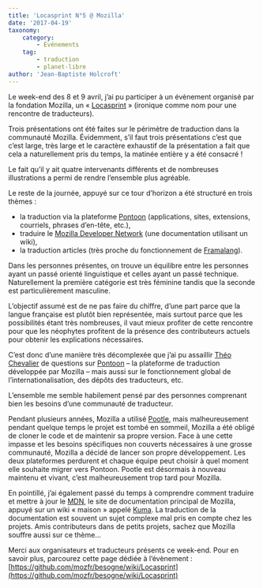 ```yaml
---
title: 'Locasprint N°5 @ Mozilla'
date: '2017-04-19'
taxonomy:
    category:
        - Événements
    tag:
        - traduction
        - planet-libre
author: 'Jean-Baptiste Holcroft'
---
```


Le week-end des 8 et 9 avril, j’ai pu participer à un évènement organisé par la fondation Mozilla, un « [Locasprint](https://mozfr.org/locasprint/) » (ironique comme nom pour une rencontre de traducteurs).

Trois présentations ont été faites sur le périmètre de traduction dans la communauté Mozilla. Évidemment, s’il faut trois présentations c’est que c’est large, très large et le caractère exhaustif de la présentation a fait que cela a naturellement pris du temps, la matinée entière y a été consacré !

Le fait qu’il y ait quatre intervenants différents et de nombreuses illustrations a permi de rendre l’ensemble plus agréable.

Le reste de la journée, appuyé sur ce tour d’horizon a été structuré en trois thèmes :

 * la traduction via la plateforme [Pontoon](http://pontoon.mozilla.org) (applications, sites, extensions, courriels, phrases d’en-tête, etc.),
 * traduire le [Mozilla Developer Network](https://developer.mozilla.org/fr/) (une documentation utilisant un wiki),
 * la traduction articles (très proche du fonctionnement de [Framalang](https://framalang.org)).

Dans les personnes présentes, on trouve un équilibre entre les personnes ayant un passé orienté linguistique et celles ayant un passé technique. Naturellement la première catégorie est très féminine tandis que la seconde est particulièrement masculine.

L’objectif assumé est de ne pas faire du chiffre, d’une part parce que la langue française est plutôt bien représentée, mais surtout parce que les possibilités étant très nombreuses, il vaut mieux profiter de cette rencontre pour que les néophytes profitent de la présence des contributeurs actuels pour obtenir les explications nécessaires.

C’est donc d’une manière très décomplexée que j’ai pu assaillir [Théo Chevalier](https://www.theochevalier.fr) de questions sur [Pontoon](http://pontoon.mozilla.org) – la plateforme de traduction développée par Mozilla – mais aussi sur le fonctionnement global de l’internationalisation, des dépôts des traducteurs, etc.

L’ensemble me semble habilement pensé par des personnes comprenant bien les besoins d’une communauté de traducteur.

Pendant plusieurs années, Mozilla a utilisé [Pootle](https://mozilla.locamotion.org), mais malheureusement pendant quelque temps le projet est tombé en sommeil, Mozilla a été obligé de cloner le code et de maintenir sa propre version. Face à une cette impasse et les besoins spécifiques non couverts nécessaires à une grosse communauté, Mozilla a décidé de lancer son propre développement. Les deux plateformes perdurent et chaque équipe peut choisir à quel moment elle souhaite migrer vers Pontoon. Pootle est désormais à nouveau maintenu et vivant, c’est malheureusement trop tard pour Mozilla.

En pointillé, j’ai également passé du temps à comprendre comment traduire et mettre à jour le [MDN](https://developer.mozilla.org/fr/), le site de documentation principal de Mozilla, appuyé sur un wiki « maison » appelé [Kuma](https://github.com/mozilla/kuma). La traduction de la documentation est souvent un sujet complexe mal pris en compte chez les projets. Amis contributeurs dans de petits projets, sachez que Mozilla souffre aussi sur ce thème…

Merci aux organisateurs et traducteurs présents ce week-end. Pour en savoir plus, parcourez cette page dédiée à l’évènement : [https://github.com/mozfr/besogne/wiki/Locasprint](https://github.com/mozfr/besogne/wiki/Locasprint)
